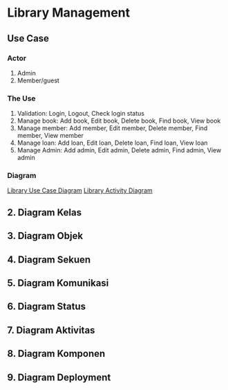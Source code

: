 # Library Management
## Use Case
### Actor
1. Admin
2. Member/guest
### The Use
1. Validation: Login, Logout, Check login status
2. Manage book: Add book, Edit book, Delete book, Find book, View book
3. Manage member: Add member, Edit member, Delete member, Find member, View member
4. Manage loan: Add loan, Edit loan, Delete loan, Find loan, View loan
5. Manage Admin: Add admin, Edit admin, Delete admin, Find admin, View admin
### Diagram
[Library Use Case Diagram](https://github.com/nadhirdhanu/library-management/blob/main/library_use_case_diagram.svg)
[Library Activity Diagram](https://github.com/nadhirdhanu/library-management/blob/main/library_activity_diagram.svg)
## 2. Diagram Kelas
## 3. Diagram Objek
## 4. Diagram Sekuen
## 5. Diagram Komunikasi
## 6. Diagram Status
## 7. Diagram Aktivitas
## 8. Diagram Komponen
## 9. Diagram Deployment
